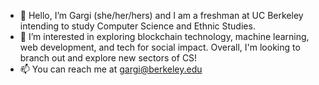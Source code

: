 - 👋 Hello, I’m Gargi (she/her/hers) and I am a freshman at UC Berkeley intending to study Computer Science and Ethnic Studies.
- 🌱 I’m interested in exploring blockchain technology, machine learning, web development, and tech for social impact. Overall, I'm looking to branch out and explore new sectors of CS!
- 📫 You can reach me at gargi@berkeley.edu

<!---
gargideshpande/gargideshpande is a ✨ special ✨ repository because its `README.md` (this file) appears on your GitHub profile.
You can click the Preview link to take a look at your changes.
--->
